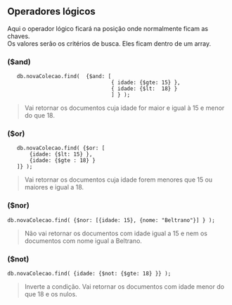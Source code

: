 ## Operadores lógicos
  
Aqui o operador lógico ficará na posição onde normalmente ficam as chaves.  
Os valores serão os critérios de busca. Eles ficam dentro de um array.   
  
### ($and)
  
```
   db.novaColecao.find(  {$and: [ 
                                 { idade: {$gte: 15} }, 
                                 { idade: {$lt:  18} }
                                 ] } );
```  
> Vai retornar os documentos cuja idade for maior e igual à 15 e menor do que 18.
  
### ($or)
  
```
   db.novaColecao.find( {$or: [
       {idade: {$lt: 15} },
       {idade: {$gte : 18} }
   ]} );
```  
> Vai retornar os documentos cuja idade forem menores que 15 ou maiores e igual a 18.  

### ($nor)
  
`db.novaColecao.find( {$nor: [{idade: 15}, {nome: "Beltrano"}] } );`  
> Não vai retornar os documentos com idade igual a 15 e nem os documentos com nome igual a Beltrano.  

### ($not)
  
`db.novaColecao.find( {idade: {$not: {$gte: 18} }} );`  
  
> Inverte a condição. Vai retornar os documentos com idade menor do que 18 e os nulos.  
  
  
